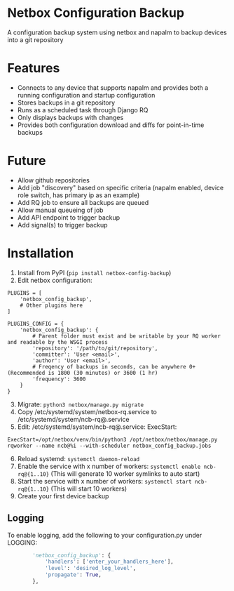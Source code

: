 # Netbox Configuration Backup

A configuration backup system using netbox and napalm to backup devices into a git repository

# Features

* Connects to any device that supports napalm and provides both a running configuration and startup configuration
* Stores backups in a git repository
* Runs as a scheduled task through Django RQ
* Only displays backups with changes
* Provides both configuration download and diffs for point-in-time backups

# Future

* Allow github repositories
* Add job "discovery" based on specific criteria (napalm enabled, device role switch, has primary ip as an example)
* Add RQ job to ensure all backups are queued
* Allow manual queueing of job
* Add API endpoint to trigger backup
* Add signal(s) to trigger backup

# Installation

1. Install from PyPI (`pip install netbox-config-backup`)
2. Edit netbox configuration:
```pyython
PLUGINS = [
    'netbox_config_backup',
    # Other plugins here
]

PLUGINS_CONFIG = {
    'netbox_config_backup': {
        # Parent folder must exist and be writable by your RQ worker and readable by the WSGI process
        'repository': '/path/to/git/repository',
        'committer': 'User <email>',
        'author': 'User <email>',
        # Freqency of backups in seconds, can be anywhere 0+ (Recommended is 1800 (30 minutes) or 3600 (1 hr)
        'frequency': 3600
    }
}
```
3. Migrate: `python3 netbox/manage.py migrate`
4. Copy /etc/systemd/system/netbox-rq.service to /etc/systemd/system/ncb-rq\@.service
5. Edit: /etc/systemd/system/ncb-rq\@.service:
ExecStart:
```
ExecStart=/opt/netbox/venv/bin/python3 /opt/netbox/netbox/manage.py rqworker --name ncb@%i --with-scheduler netbox_config_backup.jobs
```
6. Reload systemd: `systemctl daemon-reload`
7. Enable the service with x number of workers: `systemctl enable ncb-rq@{1..10}` (This will generate 10 worker symlinks to auto start)
8. Start the service with x number of workers: `systemctl start ncb-rq@{1..10}` (This will start 10 workers)
9. Create your first device backup

## Logging

To enable logging, add the following to your configuration.py under LOGGING:

```python
        'netbox_config_backup': {
            'handlers': ['enter_your_handlers_here'],
            'level': 'desired_log_level',
            'propagate': True,
        },
```
